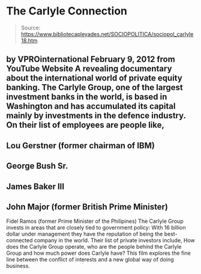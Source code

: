 # The Carlyle Connection

> Source: https://www.bibliotecapleyades.net/SOCIOPOLITICA/sociopol_carlyle18.htm

by
VPROinternational
February 9, 2012
from
YouTube Website
A revealing documentary about the international world of private equity
banking.
The Carlyle Group, one of the largest investment banks in the world, is
based in Washington and has accumulated its capital mainly by investments in
the defence industry.
On their list of employees are people like,
-
Lou Gerstner (former chairman of IBM)
-
George Bush Sr.
-
James Baker III
-
John Major (former British Prime
Minister)
-
Fidel Ramos (former Prime Minister of
the Philipines)
The Carlyle Group invests in areas that are
closely tied to government policy:
With 16 billion dollar under management they
have the reputation of being the best-connected company in the world.
Their list of private investors include,
How does the Carlyle Group operate, who are the
people behind the Carlyle Group and how much power does Carlyle have?
This film explores the fine line between the
conflict of interests and a new global way of doing business.

